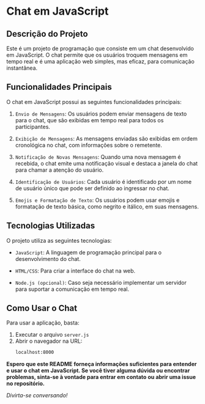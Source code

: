 #  Chat em JavaScript
## Descrição do Projeto
Este é um projeto de programação que consiste em um chat desenvolvido em JavaScript. O chat permite que os usuários troquem mensagens em tempo real e é uma aplicação web simples, mas eficaz, para comunicação instantânea.
## Funcionalidades Principais
O chat em JavaScript possui as seguintes funcionalidades principais:

1. `Envio de Mensagens`: Os usuários podem enviar mensagens de texto para o chat, que são exibidas em tempo real para todos os participantes.

2. `Exibição de Mensagens`: As mensagens enviadas são exibidas em ordem cronológica no chat, com informações sobre o remetente.

3. `Notificação de Novas Mensagens`: Quando uma nova mensagem é recebida, o chat emite uma notificação visual e destaca a janela do chat para chamar a atenção do usuário.

4. `Identificação de Usuários`: Cada usuário é identificado por um nome de usuário único que pode ser definido ao ingressar no chat.

5. `Emojis e Formatação de Texto`: Os usuários podem usar emojis e formatação de texto básica, como negrito e itálico, em suas mensagens.

## Tecnologias Utilizadas
O projeto utiliza as seguintes tecnologias:

- `JavaScript`: A linguagem de programação principal para o desenvolvimento do chat.

- `HTML/CSS`: Para criar a interface do chat na web.

- `Node.js (opcional)`: Caso seja necessário implementar um servidor para suportar a comunicação em tempo real.

## Como Usar o Chat
Para usar a aplicação, basta:

1. Executar o arquivo `server.js`
2. Abrir o navegador na URL:
    ```sh 
    localhost:8000 
    ```
**Espero que este README forneça informações suficientes para entender e usar o chat em JavaScript. Se você tiver alguma dúvida ou encontrar problemas, sinta-se à vontade para entrar em contato ou abrir uma issue no repositório.** 

*Divirta-se conversando!*
